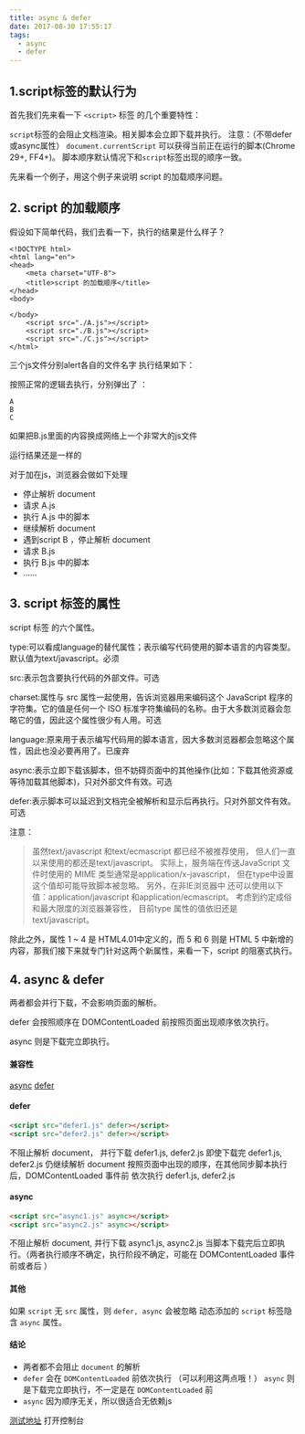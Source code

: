 ```yaml
---
title: async & defer
date: 2017-08-30 17:55:17
tags:
  - async
  - defer
---
```


## 1.script标签的默认行为
首先我们先来看一下 `<script>` 标签 的几个重要特性：

`script`标签的会阻止文档渲染。相关脚本会立即下载并执行。
注意：（不带defer或async属性）
`document.currentScript` 可以获得当前正在运行的脚本(Chrome 29+, FF4+)。
脚本顺序默认情况下和`script`标签出现的顺序一致。

先来看一个例子，用这个例子来说明 script 的加载顺序问题。
<!-- more -->
## 2. script 的加载顺序
假设如下简单代码，我们去看一下，执行的结果是什么样子？
```
<!DOCTYPE html>
<html lang="en">
<head>
    <meta charset="UTF-8">
    <title>script 的加载顺序</title>
</head>
<body>

</body>
    <script src="./A.js"></script>
    <script src="./B.js"></script>
    <script src="./C.js"></script>
</html>
```
三个js文件分别alert各自的文件名字
执行结果如下：

按照正常的逻辑去执行，分别弹出了 ：
```
A
B
C
```

如果把B.js里面的内容换成网络上一个非常大的js文件

运行结果还是一样的

对于加在js，浏览器会做如下处理

- 停止解析 document
- 请求 A.js
- 执行 A.js 中的脚本
- 继续解析 document
- 遇到script B ，停止解析 document
- 请求 B.js
- 执行 B.js 中的脚本
- ......


## 3. script 标签的属性
script 标签 的六个属性。

type:可以看成language的替代属性；表示编写代码使用的脚本语言的内容类型。默认值为text/javascript。必须

src:表示包含要执行代码的外部文件。可选

charset:属性与 src 属性一起使用，告诉浏览器用来编码这个 JavaScript 程序的字符集。它的值是任何一个 ISO 标准字符集编码的名称。由于大多数浏览器会忽略它的值，因此这个属性很少有人用。可选

language:原来用于表示编写代码用的脚本语言，因大多数浏览器都会忽略这个属性，因此也没必要再用了。已废弃

async:表示立即下载该脚本，但不妨碍页面中的其他操作(比如：下载其他资源或等待加载其他脚本)，只对外部文件有效。可选

defer:表示脚本可以延迟到文档完全被解析和显示后再执行。只对外部文件有效。可选


注意：
> 虽然text/javascript 和text/ecmascript 都已经不被推荐使用，
> 但人们一直以来使用的都还是text/javascript。
> 实际上，服务端在传送JavaScript 文件时使用的 MIME 类型通常是application/x-javascript，
> 但在type中设置这个值却可能导致脚本被忽略。
> 另外，在非IE浏览器中
> 还可以使用以下值：application/javascript 和application/ecmascript。
> 考虑到约定成俗和最大限度的浏览器兼容性，
> 目前type 属性的值依旧还是text/javascript。

除此之外，属性 1 ~ 4 是 HTML4.01中定义的，而 5 和 6 则是 HTML 5 中新增的内容，那我们接下来就专门针对这两个新属性，来看一下，script 的阻塞式执行。

## 4. async & defer
两者都会并行下载，不会影响页面的解析。

defer 会按照顺序在 DOMContentLoaded 前按照页面出现顺序依次执行。

async 则是下载完立即执行。

#### 兼容性

[async](https://caniuse.com/#search=async)
[defer](https://caniuse.com/#search=defer)

#### defer
```html
<script src="defer1.js" defer></script>
<script src="defer2.js" defer></script>
```
不阻止解析 document， 并行下载 defer1.js, defer2.js
即使下载完 defer1.js, defer2.js 仍继续解析 document
按照页面中出现的顺序，在其他同步脚本执行后，DOMContentLoaded 事件前 依次执行 defer1.js, defer2.js

#### async
```html
<script src="async1.js" async></script>
<script src="async2.js" async></script>
```
不阻止解析 document, 并行下载 async1.js, async2.js
当脚本下载完后立即执行。（两者执行顺序不确定，执行阶段不确定，可能在 DOMContentLoaded 事件前或者后 ）

#### 其他
如果 `script` 无 `src` 属性，则 `defer, async` 会被忽略
动态添加的 `script` 标签隐含 `async` 属性。

#### 结论
- 两者都不会阻止 `document` 的解析
- `defer` 会在 `DOMContentLoaded` 前依次执行 （可以利用这两点哦！）
`async` 则是下载完立即执行，不一定是在 `DOMContentLoaded` 前
- `async` 因为顺序无关，所以很适合无依赖js

[测试地址](https://lozoe.github.io/async-defer/) 打开控制台